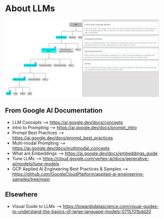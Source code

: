 # About LLMs

<img src="https://github.com/lynnlangit/gcp-essentials/blob/master/6_AI-ML/images/llm-hierarchy.png" width=800>

## From Google AI Documentation
  - LLM Concepts --> https://ai.google.dev/docs/concepts
  - Intro to Prompting --> https://ai.google.dev/docs/prompt_intro
  - Prompt Best Practices --> https://ai.google.dev/docs/prompt_best_practices
  - Multi-modal Prompting --> https://ai.google.dev/docs/multimodal_concepts
  - What are Embeddings --> https://ai.google.dev/docs/embeddings_guide
  - Tune LLMs --> https://cloud.google.com/vertex-ai/docs/generative-ai/models/tune-models
  - GCP Applied AI Engineering Best Practices & Samples --> https://github.com/GoogleCloudPlatform/applied-ai-engineering-samples/tree/main

## Elsewhere
  - Visual Guide to LLMs --> https://towardsdatascience.com/visual-guides-to-understand-the-basics-of-large-language-models-0715701bdd20

